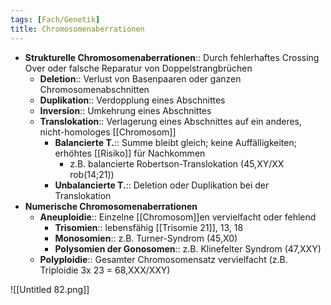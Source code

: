 ```yaml
---
tags: [Fach/Genetik]
title: Chromosomenaberrationen
---
```

- **Strukturelle Chromosomenaberrationen**:: Durch fehlerhaftes Crossing Over oder falsche Reparatur von Doppelstrangbrüchen
	- **Deletion**:: Verlust von Basenpaaren oder ganzen Chromosomenabschnitten
	- **Duplikation**:: Verdopplung eines Abschnittes
	- **Inversion**:: Umkehrung eines Abschnittes
	- **Translokation**:: Verlagerung eines Abschnittes auf ein anderes, nicht-homologes [[Chromosom]]
	    - **Balancierte T.**:: Summe bleibt gleich; keine Auffälligkeiten; erhöhtes [[Risiko]] für Nachkommen
	        - z.B. balancierte Robertson-Translokation (45,XY/XX rob(14;21))
	    - **Unbalancierte T.**:: Deletion oder Duplikation bei der Translokation
- **Numerische Chromosomenaberrationen**
	- **Aneuploidie**:: Einzelne [[Chromosom]]en vervielfacht oder fehlend
	    - **Trisomien**:: lebensfähig [[Trisomie 21]], 13, 18
	    - **Monosomien**:: z.B. Turner-Syndrom (45,X0)
	    - **Polysomien der Gonosomen**:: z.B. Klinefelter Syndrom (47,XXY)
	- **Polyploidie**:: Gesamter Chromosomensatz vervielfacht (z.B. Triploidie 3x 23 = 68,XXX/XXY)

![[Untitled 82.png]]